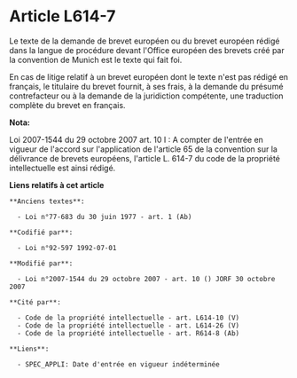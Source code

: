 # Article L614-7

Le texte de la demande de brevet européen ou du brevet européen rédigé dans la langue de procédure devant l'Office européen
des brevets créé par la convention de Munich est le texte qui fait foi.

En cas de litige relatif à un brevet européen dont le texte n'est pas rédigé en français, le titulaire du brevet fournit, à
ses frais, à la demande du présumé contrefacteur ou à la demande de la juridiction compétente, une traduction complète du
brevet en français.

**Nota:**

Loi 2007-1544 du 29 octobre 2007 art. 10 I : A compter de l'entrée en vigueur de l'accord sur l'application de l'article 65
de la convention sur la délivrance de brevets européens, l'article L. 614-7 du code de la propriété intellectuelle est ainsi
rédigé.

**Liens relatifs à cet article**

	**Anciens textes**:

	  - Loi n°77-683 du 30 juin 1977 - art. 1 (Ab)

	**Codifié par**:

	  - Loi n°92-597 1992-07-01

	**Modifié par**:

	  - Loi n°2007-1544 du 29 octobre 2007 - art. 10 () JORF 30 octobre 2007

	**Cité par**:

	  - Code de la propriété intellectuelle - art. L614-10 (V)
	  - Code de la propriété intellectuelle - art. L614-26 (V)
	  - Code de la propriété intellectuelle - art. R614-8 (Ab)

	**Liens**:

	  - SPEC_APPLI: Date d'entrée en vigueur indéterminée
